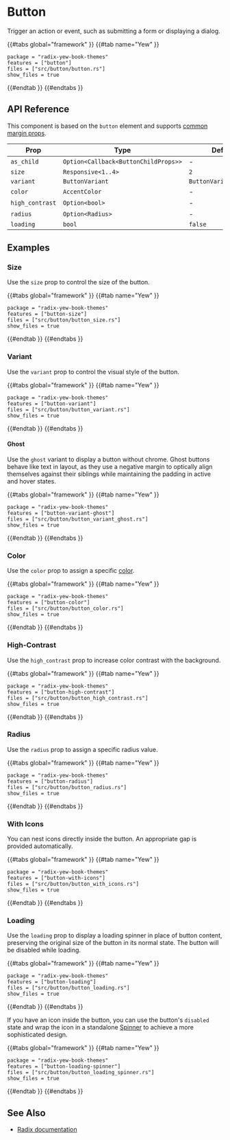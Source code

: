 # Button

Trigger an action or event, such as submitting a form or displaying a dialog.

{{#tabs global="framework" }}
{{#tab name="Yew" }}

```toml,trunk
package = "radix-yew-book-themes"
features = ["button"]
files = ["src/button/button.rs"]
show_files = true
```

{{#endtab }}
{{#endtabs }}

## API Reference

This component is based on the `button` element and supports [common margin props](../overview/layout.md#margin-props).

| Prop            | Type                                 | Default                |
| --------------- | ------------------------------------ | ---------------------- |
| `as_child`      | `Option<Callback<ButtonChildProps>>` | -                      |
| `size`          | `Responsive<1..4>`                   | `2`                    |
| `variant`       | `ButtonVariant`                      | `ButtonVariant::Solid` |
| `color`         | `AccentColor`                        | -                      |
| `high_contrast` | `Option<bool>`                       | -                      |
| `radius`        | `Option<Radius>`                     | -                      |
| `loading`       | `bool`                               | `false`                |

## Examples

### Size

Use the `size` prop to control the size of the button.

{{#tabs global="framework" }}
{{#tab name="Yew" }}

```toml,trunk
package = "radix-yew-book-themes"
features = ["button-size"]
files = ["src/button/button_size.rs"]
show_files = true
```

{{#endtab }}
{{#endtabs }}

### Variant

Use the `variant` prop to control the visual style of the button.

{{#tabs global="framework" }}
{{#tab name="Yew" }}

```toml,trunk
package = "radix-yew-book-themes"
features = ["button-variant"]
files = ["src/button/button_variant.rs"]
show_files = true
```

{{#endtab }}
{{#endtabs }}

#### Ghost

Use the `ghost` variant to display a button without chrome. Ghost buttons behave like text in layout, as they use a negative margin to optically align themselves against their siblings while maintaining the padding in active and hover states.

{{#tabs global="framework" }}
{{#tab name="Yew" }}

```toml,trunk
package = "radix-yew-book-themes"
features = ["button-variant-ghost"]
files = ["src/button/button_variant_ghost.rs"]
show_files = true
```

{{#endtab }}
{{#endtabs }}

### Color

Use the `color` prop to assign a specific [color](../theme/color.md).

{{#tabs global="framework" }}
{{#tab name="Yew" }}

```toml,trunk
package = "radix-yew-book-themes"
features = ["button-color"]
files = ["src/button/button_color.rs"]
show_files = true
```

{{#endtab }}
{{#endtabs }}

### High-Contrast

Use the `high_contrast` prop to increase color contrast with the background.

{{#tabs global="framework" }}
{{#tab name="Yew" }}

```toml,trunk
package = "radix-yew-book-themes"
features = ["button-high-contrast"]
files = ["src/button/button_high_contrast.rs"]
show_files = true
```

{{#endtab }}
{{#endtabs }}

### Radius

Use the `radius` prop to assign a specific radius value.

{{#tabs global="framework" }}
{{#tab name="Yew" }}

```toml,trunk
package = "radix-yew-book-themes"
features = ["button-radius"]
files = ["src/button/button_radius.rs"]
show_files = true
```

{{#endtab }}
{{#endtabs }}

### With Icons

You can nest icons directly inside the button. An appropriate gap is provided automatically.

{{#tabs global="framework" }}
{{#tab name="Yew" }}

```toml,trunk
package = "radix-yew-book-themes"
features = ["button-with-icons"]
files = ["src/button/button_with_icons.rs"]
show_files = true
```

{{#endtab }}
{{#endtabs }}

### Loading

Use the `loading` prop to display a loading spinner in place of button content, preserving the original size of the button in its normal state. The button will be disabled while loading.

{{#tabs global="framework" }}
{{#tab name="Yew" }}

```toml,trunk
package = "radix-yew-book-themes"
features = ["button-loading"]
files = ["src/button/button_loading.rs"]
show_files = true
```

{{#endtab }}
{{#endtabs }}

If you have an icon inside the button, you can use the button's `disabled` state and wrap the icon in a standalone [Spinner](./spinner.md) to achieve a more sophisticated design.

{{#tabs global="framework" }}
{{#tab name="Yew" }}

```toml,trunk
package = "radix-yew-book-themes"
features = ["button-loading-spinner"]
files = ["src/button/button_loading_spinner.rs"]
show_files = true
```

{{#endtab }}
{{#endtabs }}

## See Also

-   [Radix documentation](https://www.radix-ui.com/themes/docs/components/button)

